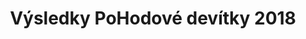 ---
templateKey: results-page
title: "Výsledky PoHodové devítky 2018"
races:
  - name: "Závod na 9 km"
    categories:
      - name: "Muži „D“"
        abbr: "MD"
        gender: "male"
        yearFrom: 1900
        yearTo: 1958
      - name: "Muži „C“"
        abbr: "MC"
        gender: "male"
        yearFrom: 1959
        yearTo: 1968
      - name: "Muži „B“"
        abbr: "MB"
        gender: "male"
        yearFrom: 1969
        yearTo: 1978
      - name: "Muži „A“"
        abbr: "MA"
        gender: "male"
        yearFrom: 1979
        yearTo: 2000
      - name: "Ženy „C“"
        abbr: "ZC"
        gender: "female"
        yearFrom: 1900
        yearTo: 1973
      - name: "Ženy „B“"
        abbr: "ZB"
        gender: "female"
        yearFrom: 1974
        yearTo: 1983
      - name: "Ženy „A“"
        abbr: "ZA"
        gender: "female"
        yearFrom: 1984
        yearTo: 2000
    results:
      - category: "MA"
        number: "36"
        name: "Jakub Exner"
        year: "1983"
        club: "Jihlava"
        time: "00:35:16.000"
      - category: "MB"
        number: "53"
        name: "Pavel Musil"
        year: "1975"
        club: "AC Moravská Slavie"
        time: "00:35:17.000"
      - category: "MA"
        number: "45"
        name: "Petr Jeřábek"
        year: "1993"
        club: "Velká Bíteš"
        time: "00:36:16.000"
      - category: "MA"
        number: "19"
        name: "Martin Veleba"
        year: "1998"
        club: "Runsport Team"
        time: "00:37:31.000"
      - category: "MA"
        number: "58"
        name: "Filip Šolc"
        year: "1985"
        club: "Ski Žabiny"
        time: "00:40:14.000"
      - category: "ZB"
        number: "70"
        name: "Hana Vejrostová"
        year: "1983"
        club: "Lukovany"
        time: "00:40:22.000"
      - category: "MB"
        number: "16"
        name: "Pavel Kuráň"
        year: "1971"
        club: "Náměšť nad Oslavou"
        time: "00:41:41.000"
      - category: "MB"
        number: "80"
        name: "Jaromír Mucha"
        year: "1974"
        club: "NHÚ Balinka VM"
        time: "00:41:58.000"
      - category: "MB"
        number: "27"
        name: "Miroslav Mucha"
        year: "1974"
        club: "NHÚ Balinka VM"
        time: "00:41:58.000"
      - category: "MA"
        number: "29"
        name: "Michal Blaha"
        year: "1985"
        club: "BT Velká Bíteš"
        time: "00:41:59.000"
      - category: "MA"
        number: "59"
        name: "Pavel Piskač"
        year: "1985"
        club: "Horizontal Brno"
        time: "00:42:09.000"
      - category: "MD"
        number: "38"
        name: "Ivan Januška"
        year: "1958"
        club: "Šanov"
        time: "00:42:15.000"
      - category: "MA"
        number: "33"
        name: "Filip Zeman"
        year: "2000"
        club: "Vlkov"
        time: "00:42:24.000"
      - category: "MD"
        number: "20"
        name: "Josef Nováček"
        year: "1958"
        club: "SDH Čučice"
        time: "00:42:29.000"
      - category: "MB"
        number: "71"
        name: "Pavel Kupka"
        year: "1975"
        club: "Lukovany"
        time: "00:43:07.000"
      - category: "MA"
        number: "51"
        name: "Lukáš Pakosta"
        year: "1991"
        club: "Velká Bíteš"
        time: "00:43:08.000"
      - category: "MA"
        number: "63"
        name: "Václav Berka"
        year: "1983"
        club: "Pteam"
        time: "00:43:43.000"
      - category: "MB"
        number: "42"
        name: "Petr Pokorný"
        year: "1969"
        club: "Velká Bíteš"
        time: "00:44:21.000"
      - category: "MB"
        number: "28"
        name: "Petr Širůček"
        year: "1976"
        club: "Akuna Dolní Loučky"
        time: "00:44:26.000"
      - category: "MB"
        number: "26"
        name: "Vítězslav Lenoch"
        year: "1975"
        club: "SK Bobrava"
        time: "00:44:55.000"
      - category: "ZA"
        number: "65"
        name: "Denisa Lesslová"
        year: "1987"
        club: "Atletic"
        time: "00:46:06.000"
      - category: "MB"
        number: "47"
        name: "Tomáš Malec"
        year: "1973"
        club: "Velké Meziříčí"
        time: "00:46:16.000"
      - category: "ZB"
        number: "30"
        name: "Michaela Tuháčková"
        year: "1974"
        club: "Brno"
        time: "00:46:16.000"
      - category: "MB"
        number: "48"
        name: "Radim Blažek"
        year: "1977"
        club: "Velká Bíteš"
        time: "00:46:41.000"
      - category: "MA"
        number: "22"
        name: "Pavel Částek"
        year: "1981"
        club: "Dobrá Voda"
        time: "00:46:55.000"
      - category: "ZA"
        number: "14"
        name: "Petra Neklapilová"
        year: "1995"
        club: "Velká Bíteš"
        time: "00:47:21.000"
      - category: "MC"
        number: "40"
        name: "Miroslav Fabrik"
        year: "1959"
        club: "Brno"
        time: "00:47:52.000"
      - category: "MA"
        number: "49"
        name: "Michal Marek"
        year: "1987"
        club: "Velká Bíteš"
        time: "00:48:32.000"
      - category: "MA"
        number: "81"
        name: "Vojtěch Svoboda"
        year: "1994"
        club: "Velké Meziříčí"
        time: "00:49:34.000"
      - category: "MA"
        number: "78"
        name: "Miloš Minařík"
        year: "1985"
        club: "Velká Bíteš"
        time: "00:49:43.000"
      - category: "MA"
        number: "21"
        name: "Antonín Koukola"
        year: "1985"
        club: "Velka Bites"
        time: "00:50:02.000"
      - category: "ZB"
        number: "34"
        name: "Martina Širůčková"
        year: "1983"
        club: "Dolní Loučky"
        time: "00:50:05.000"
      - category: "ZA"
        number: "32"
        name: "Kateřina Jeřábková"
        year: "1999"
        club: "Pánov"
        time: "00:50:32.000"
      - category: "ZA"
        number: "55"
        name: "Šárka Buková"
        year: "1993"
        club: "Hrbov"
        time: "00:50:47.000"
      - category: "MD"
        number: "44"
        name: "Martin Novák"
        year: "1951"
        club: "Pucov"
        time: "00:51:48.000"
      - category: "ZA"
        number: "76"
        name: "Eliška Maloušková"
        year: "2000"
        club: "Oslavice"
        time: "00:51:52.000"
      - category: "ZA"
        number: "77"
        name: "Iveta Marková"
        year: "1993"
        club: "Velká Bíteš"
        time: "00:53:14.000"
      - category: "ZA"
        number: "75"
        name: "Klára Maloušková"
        year: "1998"
        club: "Oslavice"
        time: "00:54:48.000"
      - category: "MB"
        number: "57"
        name: "Petr OBOŘIL"
        year: "1974"
        club: "Velká Bíteš"
        time: "00:55:13.000"
      - category: "ZA"
        number: "9"
        name: "Veronika Valoušková"
        year: "1993"
        club: "Brno"
        time: "00:55:20.000"
      - category: "MB"
        number: "35"
        name: "Jiří Blaha"
        year: "1970"
        club: "Jihlava"
        time: "00:56:00.000"
      - category: "MB"
        number: "46"
        name: "David Fránek"
        year: "1978"
        club: "Brno"
        time: "00:56:10.000"
      - category: "ZA"
        number: "79"
        name: "Jana Rambousková"
        year: "1994"
        club: "Vlkov"
        time: "00:56:30.000"
      - category: "ZC"
        number: "41"
        name: "Blanka Fabriková"
        year: "1960"
        club: "Brno"
        time: "00:56:35.000"
      - category: "MC"
        number: "4"
        name: "Martin Blaha"
        year: "1965"
        club: "Velká Bíteš"
        time: "00:56:51.000"
      - category: "ZA"
        number: "61"
        name: "Vendula Berková"
        year: "1988"
        club: "Brtnice"
        time: "00:57:09.000"
      - category: "MA"
        number: "37"
        name: "Jiří Chlup"
        year: "1999"
        club: "Křižínkov"
        time: "00:57:30.000"
      - category: "MA"
        number: "60"
        name: "Jiří Dvořák"
        year: "1995"
        club: "Velká Bíteš"
        time: "00:57:35.000"
      - category: "ZB"
        number: "54"
        name: "Iva Šťastná"
        year: "1980"
        club: "Tišnov"
        time: "00:58:03.000"
      - category: "ZB"
        number: "18"
        name: "Iva Hrstková"
        year: "1976"
        club: "Sanasport Runners Brno"
        time: "00:58:10.000"
      - category: "MA"
        number: "56"
        name: "Pavel Kaštánek"
        year: "1982"
        club: "Velká Bíteš"
        time: "00:58:38.000"
      - category: "ZA"
        number: "52"
        name: "Jana Melicharová"
        year: "1989"
        club: "Velká Bíteš"
        time: "00:58:54.000"
      - category: "ZB"
        number: "66"
        name: "Kateřina Ostrá"
        year: "1976"
        club: "Vranov"
        time: "00:59:35.000"
      - category: "ZA"
        number: "8"
        name: "Blanka Dvořáková"
        year: "1993"
        club: "Velká Bíteš"
        time: "00:59:59.000"
      - category: "ZA"
        number: "68"
        name: "Martina Urbanová"
        year: "1991"
        club: "Lesní Hluboké"
        time: "01:00:34.000"
      - category: "MA"
        number: "7"
        name: "Jiří Urban"
        year: "1987"
        club: "Lesní Hluboké"
        time: "01:00:35.000"
      - category: "MB"
        number: "50"
        name: "Michal Potužník"
        year: "1973"
        club: "Brno"
        time: "01:01:07.000"
      - category: "MA"
        number: "69"
        name: "Jiří Holík"
        year: "1985"
        club: "Lesní Hluboké"
        time: "01:04:05.000"
      - category: "ZA"
        number: "3"
        name: "Alžběta Blahová"
        year: "1992"
        club: "Velká Bíteš"
        time: "01:04:26.000"
      - category: "ZA"
        number: "5"
        name: "Sandra Pavlíčková"
        year: "1987"
        club: "Dolní Heřmanice"
        time: "01:04:27.000"
      - category: "MB"
        number: "73"
        name: "Jan Hotárek"
        year: "1973"
        club: "Velká Bíteš"
        time: "01:04:31.000"
      - category: "ZA"
        number: "23"
        name: "Tereza Dohnalová"
        year: "1991"
        club: "Muštelky"
        time: "01:06:24.000"
      - category: "ZA"
        number: "74"
        name: "Dita Malášková"
        year: "1992"
        club: "Muštelky"
        time: "01:06:24.000"
      - category: "ZA"
        number: "6"
        name: "Tereza Hotárková"
        year: "1992"
        club: "Lesní Hluboké"
        time: "01:16:03.000"
      - category: "ZB"
        number: "39"
        name: "Veronika Raitmajerová"
        year: "1977"
        club: "Náměšť nad Oslavou"
        time: "01:16:04.000"
      - category: ZA
        number: "10"
        name: Lucie Holubářová
        year: "1995"
        club: Velká Bíteš
        time: DNF
  - name: "Závod na 1100 m"
    categories:
      - name: "Dorostenci"
        abbr: "DM"
        gender: "male"
        yearFrom: 2001
        yearTo: 2005
      - name: "Dorostenky"
        abbr: "DZ"
        gender: "female"
        yearFrom: 2001
        yearTo: 2005
    results:
      - category: "DM"
        number: "111"
        name: "Tomáš Barák"
        year: "2004"
        club: "VB"
        time: "00:03:50.000"
      - category: "DZ"
        number: "127"
        name: "Veronika Dočkalová"
        year: "2005"
        club: "VB"
        time: "00:06:58.000"
  - name: "Závod mládeže na 500 m"
    categories:
      - name: "Starší žáci"
        abbr: "JM1"
        gender: "male"
        yearFrom: 2006
        yearTo: 2008
      - name: "Mladší žáci"
        abbr: "JM2"
        gender: "male"
        yearFrom: 2009
        yearTo: 2011
      - name: "Starší žákyně"
        abbr: "JF1"
        gender: "female"
        yearFrom: 2006
        yearTo: 2008
      - name: "Mladší žákyně"
        abbr: "JF2"
        gender: "female"
        yearFrom: 2009
        yearTo: 2011
    results:
      - category: "JM1"
        number: "131"
        name: "Lukáš Blažek"
        year: "2006"
        club: "VB"
        time: "00:01:40.000"
      - category: "JM1"
        number: "146"
        name: "Lukáš Ambrož"
        year: "2008"
        club: "Vídeň"
        time: "00:01:47.000"
      - category: "JM2"
        number: "132"
        name: "Vojtěch Lachman"
        year: "2009"
        club: "Dolní Loučky"
        time: "00:01:52.000"
      - category: "JM1"
        number: "149"
        name: "Ondřej Drlíček"
        year: "2008"
        club: "VB"
        time: "00:01:59.000"
      - category: "JM2"
        number: "151"
        name: "Lukáš Kros"
        year: "2009"
        club: "VB"
        time: "00:02:01.000"
      - category: "JF1"
        number: "115"
        name: "Sára Kosmáková"
        year: "2006"
        club: "Jestřebí"
        time: "00:02:03.000"
      - category: "JM2"
        number: "153"
        name: "Kryštof Hanzelka"
        year: "2009"
        club: ""
        time: "00:02:03.000"
      - category: "JM2"
        number: "112"
        name: "Matěj Střecha"
        year: "2009"
        club: "VB"
        time: "00:02:06.000"
      - category: "JM2"
        number: "102"
        name: "Tomáš Buršík"
        year: "2009"
        club: "Dolní Loučky"
        time: "00:02:09.000"
      - category: "JF1"
        number: "125"
        name: "Tereza Dočkalová"
        year: "2008"
        club: "VB"
        time: "00:02:11.000"
      - category: "JF2"
        number: "130"
        name: "Darja Blažková"
        year: "2010"
        club: "VB"
        time: "00:02:13.000"
      - category: "JF1"
        number: "150"
        name: "Jana Pavlíčková"
        year: "2007"
        club: "VB"
        time: "00:02:16.000"
      - category: "JF1"
        number: "116"
        name: "Eliška Kosmáková"
        year: "2007"
        club: "Jestřebí"
        time: "00:02:16.000"
      - category: "JM2"
        number: "147"
        name: "Josef Kosour"
        year: "2010"
        club: "VB"
        time: "00:02:17.000"
      - category: "JM2"
        number: "122"
        name: "Ivan Strýžak"
        year: "2009"
        club: "VB"
        time: "00:02:18.000"
      - category: "JM2"
        number: "110"
        name: "Matěj Forejt"
        year: "2010"
        club: "VB"
        time: "00:02:20.000"
      - category: "JM2"
        number: "114"
        name: "Richard Ant. Kamínek"
        year: "2011"
        club: "VB"
        time: "00:02:20.000"
      - category: "JF2"
        number: "135"
        name: "Ema Slavíková"
        year: "2009"
        club: "VB"
        time: "00:02:21.000"
      - category: "JM2"
        number: "148"
        name: "Lukáš Drlíček"
        year: "2010"
        club: "VB"
        time: "00:02:25.000"
      - category: "JF2"
        number: "103"
        name: "Lenka Buršíková"
        year: "2011"
        club: "Dolní Loučky"
        time: "00:02:30.000"
      - category: "JF2"
        number: "126"
        name: "Magdalena Dolíhalová"
        year: "2011"
        club: "VB"
        time: "00:02:30.000"
      - category: "JF2"
        number: "128"
        name: "Štěpánka Blažková"
        year: "2010"
        club: "VB"
        time: "00:02:34.000"
      - category: "JM2"
        number: "119"
        name: "Jakub Holý"
        year: "2009"
        club: "Lesní Hluboké"
        time: "00:02:52.000"
  - name: "Závod dětí na 250 m"
    categories:
      - name: "Děti (chlapci)"
        abbr: "CM"
        gender: "male"
        yearFrom: 2012
        yearTo: 2018
      - name: "Děti (dívky)"
        abbr: "CF"
        gender: "female"
        yearFrom: 2012
        yearTo: 2018
    results:
      - category: "CM"
        number: "140"
        name: "Patrik Plechatý"
        year: "2012"
        club: "Přibyslavice"
        time: "00:01:04.000"
      - category: "CM"
        number: "120"
        name: "Matěj Holý"
        year: "2012"
        club: "Lesní Hluboké"
        time: "00:01:06.000"
      - category: "CF"
        number: "105"
        name: "Kristýna Kovaříková"
        year: "2012"
        club: "VB"
        time: "00:01:07.000"
      - category: "CM"
        number: "124"
        name: "Matyáš Kolka"
        year: "2012"
        club: "VB"
        time: "00:01:08.000"
      - category: "CF"
        number: "104"
        name: "Karolína Kovaříková"
        year: "2012"
        club: "VB"
        time: "00:01:08.000"
      - category: "CM"
        number: "107"
        name: "Filip Valeš"
        year: "2012"
        club: "VB"
        time: "00:01:09.000"
      - category: "CF"
        number: "141"
        name: "Klára Plechatá"
        year: "2014"
        club: "Přibyslavice"
        time: "00:01:10.000"
      - category: "CM"
        number: "109"
        name: "Tadeáš Forejt"
        year: "2013"
        club: "VB"
        time: "00:01:12.000"
      - category: "CF"
        number: "129"
        name: "Josefínka Blažková"
        year: "2013"
        club: "VB"
        time: "00:01:18.000"
      - category: "CM"
        number: "106"
        name: "Zdeněk Kovaříková"
        year: "2014"
        club: "VB"
        time: "00:01:20.000"
      - category: "CF"
        number: "117"
        name: "Bára Doležalová"
        year: "2013"
        club: "VB"
        time: "00:01:23.000"
      - category: "CM"
        number: "142"
        name: "Vít Kratochvíl"
        year: "2014"
        club: "Krokočín"
        time: "00:01:26.000"
      - category: "CF"
        number: "144"
        name: "Tereza Uherová"
        year: "2012"
        club: "Brno"
        time: "00:01:26.000"
      - category: "CM"
        number: "145"
        name: "Cyril Hanzelka"
        year: "2014"
        club: "VB"
        time: "00:01:27.000"
      - category: "CF"
        number: "123"
        name: "Nastazia Stryžak"
        year: "2013"
        club: "VB"
        time: "00:01:33.000"
      - category: "CM"
        number: "134"
        name: "Alexandr Gábliška"
        year: "2015"
        club: "VB"
        time: "00:01:37.000"
      - category: "CF"
        number: "137"
        name: "Markéta Exnerová"
        year: "2014"
        club: "Pteam Jihlava"
        time: "00:01:42.000"
      - category: "CF"
        number: "138"
        name: "Eliška Bláhová"
        year: "2015"
        club: "VB"
        time: "00:01:47.000"
      - category: "CF"
        number: "139"
        name: "Ina Rakovická"
        year: "2015"
        club: "Jestřabí"
        time: "00:01:59.000"
      - category: "CM"
        number: "136"
        name: "Tomáš Slavík"
        year: "2015"
        club: "VB"
        time: "00:02:06.000"
      - category: "CF"
        number: "133"
        name: "Patricie Burešová"
        year: "2016"
        club: "VB"
        time: "00:02:57.000"
      - category: "CF"
        number: "143"
        name: "Ludmila Kratochvílová"
        year: "2017"
        club: "Krokočín"
        time: "00:03:03.000"
      - category: "CF"
        number: "118"
        name: "Karolína Exnerová"
        year: "2016"
        club: "Pteam Jihlava"
        time: "00:03:07.000"
      - category: "CF"
        number: "113"
        name: "Anežka Ivančíková"
        year: "2017"
        club: "VB"
        time: "00:03:08.000"
      - category: "CM"
        number: "121"
        name: "Vojtěch Plechatý"
        year: "2015"
        club: "Run Sport Team Křižínkov"
        time: "00:03:10.000"
      - category: "CF"
        number: "101"
        name: "Valentinka Dohnalová"
        year: "2016"
        club: "Muštelky"
        time: "00:03:18.000"
---